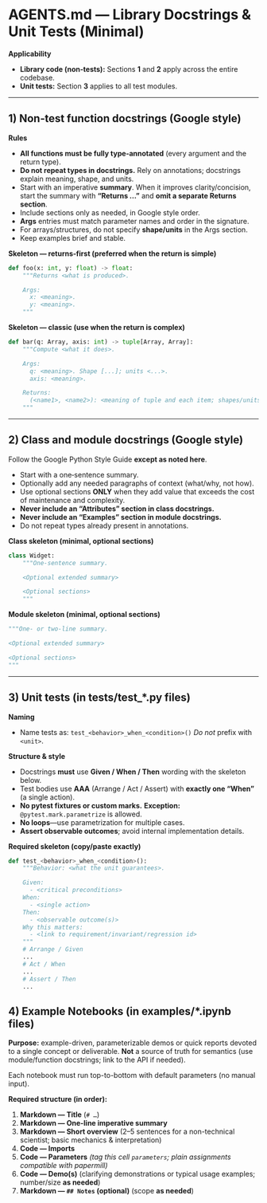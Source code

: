 # AGENTS.md — Library Docstrings & Unit Tests (Minimal)

**Applicability**

* **Library code (non‑tests):** Sections **1** and **2** apply across the entire codebase.
* **Unit tests:** Section **3** applies to all test modules.

---

## 1) Non‑test function docstrings (Google style)

**Rules**

* **All functions must be fully type‑annotated** (every argument and the return type).
* **Do not repeat types in docstrings.** Rely on annotations; docstrings explain meaning, shape, and units.
* Start with an imperative **summary**. When it improves clarity/concision, start the summary with **“Returns …”** and **omit a separate Returns section**.
* Include sections only as needed, in Google style order.
* **Args** entries must match parameter names and order in the signature.
* For arrays/structures, do not specify **shape/units** in the Args section.
* Keep examples brief and stable.

**Skeleton — returns‑first (preferred when the return is simple)**

```python
def foo(x: int, y: float) -> float:
    """Returns <what is produced>.

    Args:
      x: <meaning>.
      y: <meaning>.
    """
```

**Skeleton — classic (use when the return is complex)**

```python
def bar(q: Array, axis: int) -> tuple[Array, Array]:
    """Compute <what it does>.

    Args:
      q: <meaning>. Shape [...]; units <...>.
      axis: <meaning>.

    Returns:
      (<name1>, <name2>): <meaning of tuple and each item; shapes/units>.
    """
```

---

## 2) Class and module docstrings (Google style)

Follow the Google Python Style Guide **except as noted here**.

* Start with a one‑sentence summary.
* Optionally add any needed paragraphs of context (what/why, not how).
* Use optional sections **ONLY** when they add value that exceeds the cost of maintenance and complexity.
* **Never include an “Attributes” section in class docstrings.**
* **Never include an “Examples” section in module docstrings.**
* Do not repeat types already present in annotations.

**Class skeleton (minimal, optional sections)**

```python
class Widget:
    """One‑sentence summary.

    <Optional extended summary>

    <Optional sections>
    """
```

**Module skeleton (minimal, optional sections)**

```python
"""One‑ or two‑line summary.

<Optional extended summary>

<Optional sections>
"""
```

---

## 3) Unit tests (in tests/test_*.py files)

**Naming**

* Name tests as: `test_<behavior>_when_<condition>()`
  *Do not* prefix with `<unit>`.

**Structure & style**

* Docstrings **must** use **Given / When / Then** wording with the skeleton below.
* Test bodies use **AAA** (Arrange / Act / Assert) with **exactly one “When”** (a single action).
* **No pytest fixtures or custom marks.**
  **Exception:** `@pytest.mark.parametrize` is allowed.
* **No loops**—use parametrization for multiple cases.
* **Assert observable outcomes**; avoid internal implementation details.

**Required skeleton (copy/paste exactly)**

```python
def test_<behavior>_when_<condition>():
    """Behavior: <what the unit guarantees>.

    Given:
      - <critical preconditions>
    When:
      - <single action>
    Then:
      - <observable outcome(s)>
    Why this matters:
      - <link to requirement/invariant/regression id>
    """
    # Arrange / Given
    ...
    # Act / When
    ...
    # Assert / Then
    ...
```

## 4) Example Notebooks (in examples/*.ipynb files)

**Purpose:** example-driven, parameterizable demos or quick reports devoted to a single concept or deliverable. **Not** a source of truth for semantics (use module/function docstrings; link to the API if needed).

Each notebook must run top-to-bottom with default parameters (no manual input).

**Required structure (in order):**

1. **Markdown — Title** (`# …`)
2. **Markdown — One-line imperative summary**
3. **Markdown — Short overview** (2–5 sentences for a non-technical scientist; basic mechanics & interpretation)
4. **Code — Imports**
5. **Code — Parameters** *(tag this cell `parameters`; plain assignments compatible with papermill)*
6. **Code — Demo(s)** (clarifying demonstrations or typical usage examples; number/size **as needed**)
7. **Markdown — `## Notes` (optional)** (scope **as needed**)
